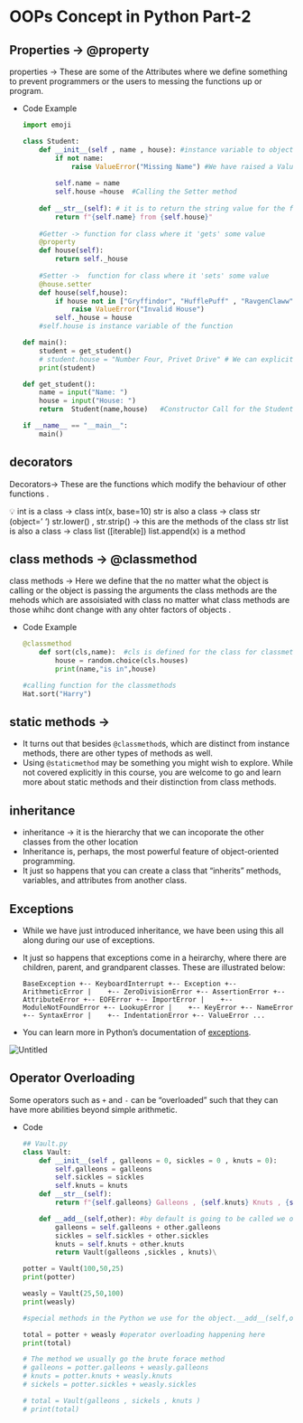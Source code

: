 # OOPs Concept in Python Part-2
## Properties → @property

properties → These are some of the Attributes where we define something to prevent programmers or the users to messing the functions up or program. 

- Code Example
    
    ```python
    import emoji
    
    class Student:
        def __init__(self , name , house): #instance variable to objects
            if not name:
                raise ValueError("Missing Name") #We have raised a ValueError 
            
            self.name = name
            self.house =house  #Calling the Setter method 
        
        def __str__(self): # it is to return the string value for the function and called by default
            return f"{self.name} from {self.house}"
        
        #Getter -> function for class where it 'gets' some value
        @property 
        def house(self):
            return self._house
        
        #Setter ->  function for class where it 'sets' some value
        @house.setter
        def house(self,house):
            if house not in ["Gryffindor", "HufflePuff" , "RavgenClaww" , "Slytherin"]:
                raise ValueError("Invalid House")
            self._house = house
        #self.house is instance variable of the function 
    
    def main():
        student = get_student()   
        # student.house = "Number Four, Privet Drive" # We can explicitly call the house and it changes the value of the house 
        print(student)
    
    def get_student():
        name = input("Name: ")
        house = input("House: ")
        return  Student(name,house)   #Constructor Call for the Student object 
    
    if __name__ == "__main__":
        main()
    ```
    

## decorators

Decorators→ These are the functions which modify the behaviour of other functions . 

<aside>
💡 int is a class → class int(x, base=10)
str is also a class → class str (object=’ ‘)
str.lower() , str.strip() → this are the methods of the class str
list is also a class → class list ([iterable]) 
list.append(x) is a method

</aside>

## class methods → @classmethod

class methods → Here we define that the no matter what the object is calling or the object is passing the arguments the class methods are the mehods which are assoisiated with class no matter what class methods are those whihc dont change with any ohter factors of objects .

- Code Example
    
    ```python
    @classmethod
        def sort(cls,name):  #cls is defined for the class for classmethod
            house = random.choice(cls.houses)
            print(name,"is in",house)
    
    #calling function for the classmethods
    Hat.sort("Harry")
    ```
    

## static methods →

- It turns out that besides `@classmethod`s, which are distinct from instance methods, there are other types of methods as well.
- Using `@staticmethod` may be something you might wish to explore. While not covered explicitly in this course, you are welcome to go and learn more about static methods and their distinction from class methods.

## inheritance

- inheritance → it is the hierarchy that we can incoporate the other classes from the other location
- Inheritance is, perhaps, the most powerful feature of object-oriented programming.
- It just so happens that you can create a class that “inherits” methods, variables, and attributes from another class.

## Exceptions

- While we have just introduced inheritance, we have been using this all along during our use of exceptions.
- It just so happens that exceptions come in a heirarchy, where there are children, parent, and grandparent classes. These are illustrated below:
    
    `BaseException
     +-- KeyboardInterrupt
     +-- Exception
          +-- ArithmeticError
          |    +-- ZeroDivisionError
          +-- AssertionError
          +-- AttributeError
          +-- EOFError
          +-- ImportError
          |    +-- ModuleNotFoundError
          +-- LookupError
          |    +-- KeyError
          +-- NameError
          +-- SyntaxError
          |    +-- IndentationError
          +-- ValueError
     ...`
    
- You can learn more in Python’s documentation of [exceptions](https://docs.python.org/3/library/exceptions.html).

![Untitled](https://s3-us-west-2.amazonaws.com/secure.notion-static.com/2e9d99ba-9dfe-4bb0-9e9a-a24c79a90c8f/Untitled.png)

## Operator Overloading

Some operators such as `+` and `-` can be “overloaded” such that they can have more abilities beyond simple arithmetic.

- Code
    
    ```python
    ## Vault.py
    class Vault:
        def __init__(self , galleons = 0, sickles = 0 , knuts = 0):
            self.galleons = galleons
            self.sickles = sickles
            self.knuts = knuts
        def __str__(self):
            return f"{self.galleons} Galleons , {self.knuts} Knuts , {self.sickles} Sickels"
    
        def __add__(self,other): #by default is going to be called we overload the add 
            galleons = self.galleons + other.galleons
            sickles = self.sickles + other.sickles
            knuts = self.knuts + other.knuts
            return Vault(galleons ,sickles , knuts)\
    
    potter = Vault(100,50,25)
    print(potter)
    
    weasly = Vault(25,50,100)
    print(weasly)
    
    #special methods in the Python we use for the object.__add__(self,other)
    
    total = potter + weasly #operator overloading happening here 
    print(total)
    
    # The method we usually go the brute forace method
    # galleons = potter.galleons + weasly.galleons 
    # knuts = potter.knuts + weasly.knuts 
    # sickels = potter.sickles + weasly.sickles
    
    # total = Vault(galleons , sickels , knuts )
    # print(total)
    ```
